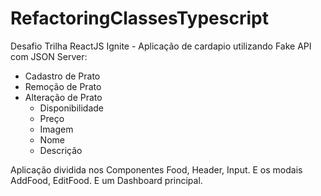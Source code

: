 # RefactoringClassesTypescript
Desafio Trilha ReactJS Ignite - Aplicação de cardapio utilizando Fake API com JSON Server:

- Cadastro de Prato
- Remoção de Prato
- Alteração de Prato
   - Disponibilidade
   - Preço
   - Imagem
   - Nome
   - Descrição 

Aplicação dividida nos Componentes Food, Header, Input. E os modais AddFood, EditFood. E um Dashboard principal.
